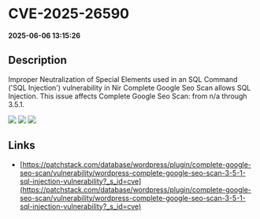 # CVE-2025-26590

**2025-06-06 13:15:26**

## Description
Improper Neutralization of Special Elements used in an SQL Command ('SQL Injection') vulnerability in Nir Complete Google Seo Scan allows SQL Injection. This issue affects Complete Google Seo Scan: from n/a through 3.5.1.

![](https://img.shields.io/static/v1?label=Score&message=7.6&color=red)
![](https://img.shields.io/static/v1?label=Severity&message=HIGH&color=red)
![](https://img.shields.io/static/v1?label=CWE&message=SQL&color=green)

## Links
- [https://patchstack.com/database/wordpress/plugin/complete-google-seo-scan/vulnerability/wordpress-complete-google-seo-scan-3-5-1-sql-injection-vulnerability?_s_id=cve](https://patchstack.com/database/wordpress/plugin/complete-google-seo-scan/vulnerability/wordpress-complete-google-seo-scan-3-5-1-sql-injection-vulnerability?_s_id=cve)

